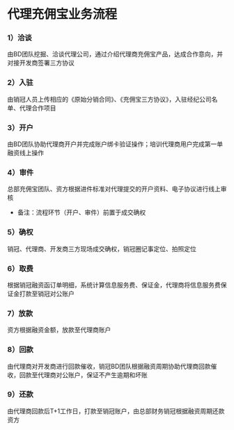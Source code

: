 # 代理充佣宝业务流程

### 1）洽谈

由BD团队挖掘、洽谈代理公司，通过介绍代理商充佣宝产品，达成合作意向，并对接开发商签署三方协议

### 2）入驻

由销冠人员上传相应的《原始分销合同》、《充佣宝三方协议》，入驻经纪公司名单、代理合作项目

### 3）开户

由BD团队协助代理商开户并完成账户绑卡验证操作；培训代理商用户完成第一单融资线上操作

### 4）审件

总部充佣宝团队、资方根据进件标准对代理提交的开户资料、电子协议进行线上审核

* 备注：流程环节（开户、审件）前置于成交确权

### 5）确权

销冠、代理商、开发商三方现场成交确权，销冠圈记事定位、拍照定位

### 6）取费

根据销冠融资函订单明细，系统计算信息服务费、保证金，代理商将信息服务费保证金打款至销冠对公账户

### 7）放款

资方根据融资金额，放款至代理商账户

### 8）回款

由代理商对开发商进行回款催收，销冠BD团队根据融资周期协助代理商回款催收，回款至代理商对公账户，保证不产生逾期和坏账

### 9）还款

由代理商回款后T+1工作日，打款至销冠账户，由总部财务销冠根据融资周期还款资方

